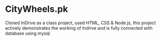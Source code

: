 # CityWheels.pk
Cloned InDrive as a class project, used HTML, CSS &amp; Node.js, this project actively demonstrates the working of Indrive and is fully connected with database using mysql
